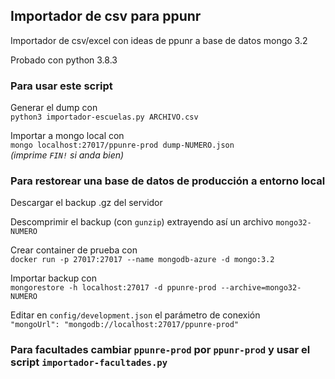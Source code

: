 ## Importador de csv para ppunr
Importador de csv/excel con ideas de ppunr a base de datos mongo 3.2

Probado con python 3.8.3

### Para usar este script
Generar el dump con   
`python3 importador-escuelas.py ARCHIVO.csv`

Importar a mongo local con    
`mongo localhost:27017/ppunre-prod dump-NUMERO.json`   
_(imprime `FIN!` si anda bien)_

### Para restorear una base de datos de producción a entorno local
Descargar el backup .gz del servidor

Descomprimir el backup (con `gunzip`) extrayendo así un archivo `mongo32-NUMERO`

Crear container de prueba con   
`docker run -p 27017:27017 --name mongodb-azure -d mongo:3.2`

Importar backup con   
`mongorestore -h localhost:27017 -d ppunre-prod --archive=mongo32-NUMERO`

Editar en `config/development.json` el parámetro de conexión   
`"mongoUrl": "mongodb://localhost:27017/ppunre-prod"`

### Para facultades cambiar `ppunre-prod` por `ppunr-prod` y usar el script `importador-facultades.py`
